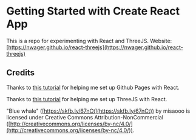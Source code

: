 # Getting Started with Create React App

This is a repo for experimenting with React and ThreeJS. Website: [https://nwager.github.io/react-threejs](https://nwager.github.io/react-threejs)

## Credits

Thanks to [this tutorial](https://github.com/gitname/react-gh-pages) for helping me set up Github Pages with React.

Thanks to [this tutorial](https://blog.bitsrc.io/starting-with-react-16-and-three-js-in-5-minutes-3079b8829817) for helping me set up ThreeJS with React.

"Blue whale" ([https://skfb.ly/67nCt](https://skfb.ly/67nCt)) by misaooo is licensed under Creative Commons Attribution-NonCommercial ([http://creativecommons.org/licenses/by-nc/4.0/](http://creativecommons.org/licenses/by-nc/4.0/)).
